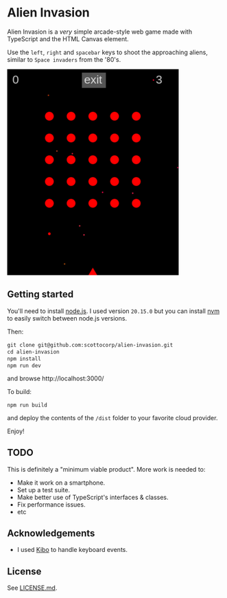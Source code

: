 # Alien Invasion #

Alien Invasion is a _very_ simple arcade-style web game made with TypeScript and the HTML Canvas element.

Use the `left`, `right` and `spacebar` keys to shoot the approaching aliens, similar to `Space invaders` from the '80's.

![screenshot](./screenshot.png)

## Getting started ##

You'll need to install [node.js](https://nodejs.org/en/). I used version `20.15.0` but you can install [nvm](https://github.com/nvm-sh/nvm) to easily switch between node.js versions.

Then:

```
git clone git@github.com:scottocorp/alien-invasion.git
cd alien-invasion
npm install
npm run dev
```
and browse http://localhost:3000/

To build:

```
npm run build
```
and deploy the contents of the `/dist` folder to your favorite cloud provider.

Enjoy!

## TODO ##

This is definitely a "minimum viable product". More work is needed to: 
- Make it work on a smartphone.
- Set up a test suite.
- Make better use of TypeScript's interfaces & classes.
- Fix performance issues.
- etc

## Acknowledgements
- I used [Kibo](https://github.com/marquete/kibo) to handle keyboard events.


## License

See [LICENSE.md](./LICENSE.md).
